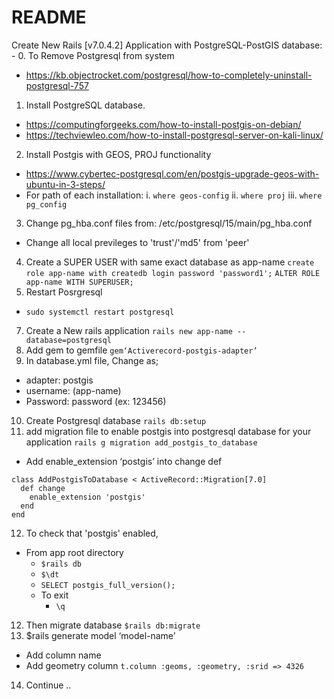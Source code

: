 # README

Create New Rails [v7.0.4.2] Application with PostgreSQL-PostGIS database: -
0.	To Remove Postgresql from system
  - https://kb.objectrocket.com/postgresql/how-to-completely-uninstall-postgresql-757
1.	Install PostgreSQL database.
  - https://computingforgeeks.com/how-to-install-postgis-on-debian/
  - https://techviewleo.com/how-to-install-postgresql-server-on-kali-linux/
2.	Install Postgis with GEOS, PROJ functionality
  - https://www.cybertec-postgresql.com/en/postgis-upgrade-geos-with-ubuntu-in-3-steps/
  - For path of each installation:
    i.	```where geos-config```
    ii.	```where proj```
    iii.	```where pg_config```
3.	Change pg_hba.conf files from: /etc/postgresql/15/main/pg_hba.conf
  - Change all local previleges to 'trust'/'md5' from 'peer'
4.	Create a SUPER USER with same exact database as app-name
  ```create role app-name with createdb login password 'password1';```
  ```ALTER ROLE app-name WITH SUPERUSER;```
6.	Restart Posrgresql
  - ```sudo systemctl restart postgresql```
7.	Create a New rails application
  ```rails new app-name --database=postgresql```
8.	Add gem to gemfile
  ```gem‘Activerecord-postgis-adapter’```
9.	In database.yml file, Change as;
  - adapter: postgis
  - username: (app-name)
  - Password: password (ex: 123456)
10.	Create Postgresql database
  ```rails db:setup```
11.	add migration file to enable postgis into postgresql database for your application
  ```rails g migration add_postgis_to_database```
  - Add enable_extension ‘postgis’ into change def
  ```
  class AddPostgisToDatabase < ActiveRecord::Migration[7.0]
    def change
      enable_extension 'postgis'
    end
  end
  ```
12. To check that 'postgis' enabled,
  - From app root directory
    - ```$rails db```
    - ```$\dt```
    - ```SELECT postgis_full_version();```
    - To exit
      - ```\q```
12.	Then migrate database
  ```$rails db:migrate```
13.	$rails generate model ‘model-name’
  - Add column name
  - Add geometry column
    ```t.column :geoms, :geometry, :srid => 4326```
14.	Continue ..

